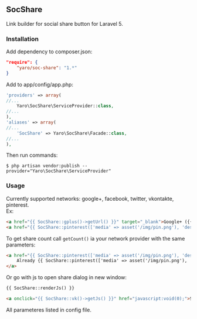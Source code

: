 ## SocShare

Link builder for social share button for Laravel 5.

### Installation
Add dependency to composer.json:
```json
"require": {
    "yaro/soc-share": "1.*"
}
```

Add to app/config/app.php:
```php
'providers' => array(
//...
    Yaro\SocShare\ServiceProvider::class,
//...
),
'aliases' => array(
//...
    'SocShare' => Yaro\SocShare\Facade::class,
//...
),
```

Then run commands:
```shell
$ php artisan vendor:publish --provider="Yaro\SocShare\ServiceProvider"
```


### Usage
Currently supported networks:  google+, facebook, twitter, vkontakte, pinterest.<br/>
Ex:
```html
<a href="{{ SocShare::gplus()->getUrl() }}" target="_blank">Google+ ({{ SocShare::gplus()->getCount() }})</a>
<a href="{{ SocShare::pinterest(['media' => asset('/img/pin.png'), 'description' => 'oh hai'])->getUrl() }}" target="_blank">Pin it!</a>
```

To get share count call ```getCount()``` ia your network provider with the same parameters:
```html
<a href="{{ SocShare::pinterest(['media' => asset('/img/pin.png'), 'description' => 'oh hai'])->getUrl() }}" target="_blank">
    Already {{ SocShare::pinterest(['media' => asset('/img/pin.png'), 'description' => 'oh hai'])->getCount() }}
</a>
```

Or go with js to open share dialog in new window:
```html
{{ SocShare::renderJs() }}

<a onclick="{{ SocShare::vk()->getJs() }}" href="javascript:void(0);">Share me</a>
```


All parameteres listed in config file.
